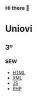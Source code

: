 ### Hi there 👋

# Uniovi
## 3º
### SEW
* [HTML](https://github.com/UO276188/SEW-2022-2023-HTML-CSS)
* [XML](https://github.com/UO276188/SEW-2022-2023-XML)
* [JS](https://github.com/UO276188/SEW-2022-2023-JS)
* [PHP](https://github.com/UO276188/SEW-2022-2023-PHP)

<!--
**UO276188/UO276188** is a ✨ _special_ ✨ repository because its `README.md` (this file) appears on your GitHub profile.

Here are some ideas to get you started:

- 🔭 I’m currently working on ...
- 🌱 I’m currently learning ...
- 👯 I’m looking to collaborate on ...
- 🤔 I’m looking for help with ...
- 💬 Ask me about ...
- 📫 How to reach me: ...
- 😄 Pronouns: ...
- ⚡ Fun fact: ...
-->
